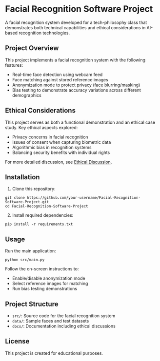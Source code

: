 # Facial Recognition Software Project

A facial recognition system developed for a tech-philosophy class that demonstrates both technical capabilities and ethical considerations in AI-based recognition technologies.

## Project Overview

This project implements a facial recognition system with the following features:
- Real-time face detection using webcam feed
- Face matching against stored reference images
- Anonymization mode to protect privacy (face blurring/masking)
- Bias testing to demonstrate accuracy variations across different demographics

## Ethical Considerations

This project serves as both a functional demonstration and an ethical case study. Key ethical aspects explored:
- Privacy concerns in facial recognition
- Issues of consent when capturing biometric data
- Algorithmic bias in recognition systems
- Balancing security benefits with individual rights

For more detailed discussion, see [Ethical Discussion](docs/ethical_discussion.md).

## Installation

1. Clone this repository:
```
git clone https://github.com/your-username/Facial-Recognition-Software-Project.git
cd Facial-Recognition-Software-Project
```

2. Install required dependencies:
```
pip install -r requirements.txt
```

## Usage

Run the main application:
```
python src/main.py
```

Follow the on-screen instructions to:
- Enable/disable anonymization mode
- Select reference images for matching
- Run bias testing demonstrations

## Project Structure

- `src/`: Source code for the facial recognition system
- `data/`: Sample faces and test datasets
- `docs/`: Documentation including ethical discussions

## License

This project is created for educational purposes.
